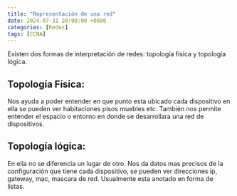 ```yaml
---
title: "Representación de una red"
date: 2024-07-31 20:00:00 +0800
categories: [Redes]
tags: [CCNA]
---
```


Existen dos formas de interpretación de redes: topología física y topología lógica.

## **Topología Física:**

Nos ayuda a poder entender en que punto esta ubicado cada dispositivo en ella se pueden ver habitaciones pisos muebles etc.
También nos permite entender el espacio o entorno en donde se desarrollara una red de dispositivos. 

## **Topología lógica:**

En ella no se diferencia un lugar de otro. Nos da datos mas precisos de la configuración que tiene cada dispositivo, se pueden ver direcciones ip, gateway, mac, mascara de red. Usualmente esta anotado en forma de listas.